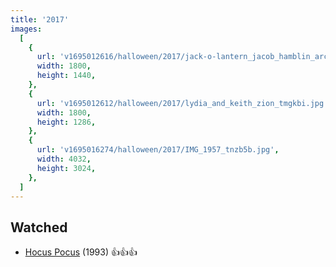 ```yaml
---
title: '2017'
images:
  [
    {
      url: 'v1695012616/halloween/2017/jack-o-lantern_jacob_hamblin_arch_01_etewul.jpg',
      width: 1800,
      height: 1440,
    },
    {
      url: 'v1695012612/halloween/2017/lydia_and_keith_zion_tmgkbi.jpg',
      width: 1800,
      height: 1286,
    },
    {
      url: 'v1695016274/halloween/2017/IMG_1957_tnzb5b.jpg',
      width: 4032,
      height: 3024,
    },
  ]
---
```


## Watched

- [Hocus Pocus](https://www.imdb.com/title/tt0107120/) (1993) 👍👍👍
